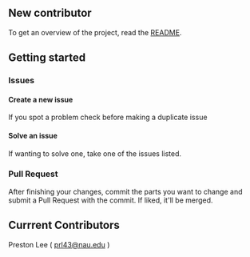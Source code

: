 ## New contributor

To get an overview of the project, read the [README](README.md). 

## Getting started

### Issues

#### Create a new issue

If you spot a problem check before making a duplicate issue

#### Solve an issue

If wanting to solve one, take one of the issues listed.

### Pull Request

After finishing your changes, commit the parts you want to change and submit a Pull Request with the commit. If liked, it'll be merged.

## Currrent Contributors

Preston Lee ( prl43@nau.edu )
